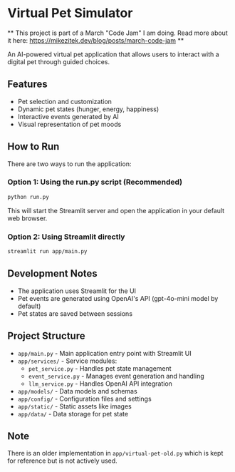 # Virtual Pet Simulator

** This project is part of a March "Code Jam" I am doing.  Read more about it here: https://mikezitek.dev/blog/posts/march-code-jam **

An AI-powered virtual pet application that allows users to interact with a digital pet through guided choices.

## Features

- Pet selection and customization
- Dynamic pet states (hunger, energy, happiness)
- Interactive events generated by AI
- Visual representation of pet moods

## How to Run

There are two ways to run the application:

### Option 1: Using the run.py script (Recommended)

```bash
python run.py
```

This will start the Streamlit server and open the application in your default web browser.

### Option 2: Using Streamlit directly

```bash
streamlit run app/main.py
```

## Development Notes

- The application uses Streamlit for the UI
- Pet events are generated using OpenAI's API (gpt-4o-mini model by default)
- Pet states are saved between sessions

## Project Structure

- `app/main.py` - Main application entry point with Streamlit UI
- `app/services/` - Service modules:
  - `pet_service.py` - Handles pet state management
  - `event_service.py` - Manages event generation and handling
  - `llm_service.py` - Handles OpenAI API integration
- `app/models/` - Data models and schemas
- `app/config/` - Configuration files and settings
- `app/static/` - Static assets like images
- `app/data/` - Data storage for pet state

## Note

There is an older implementation in `app/virtual-pet-old.py` which is kept for reference but is not actively used.
